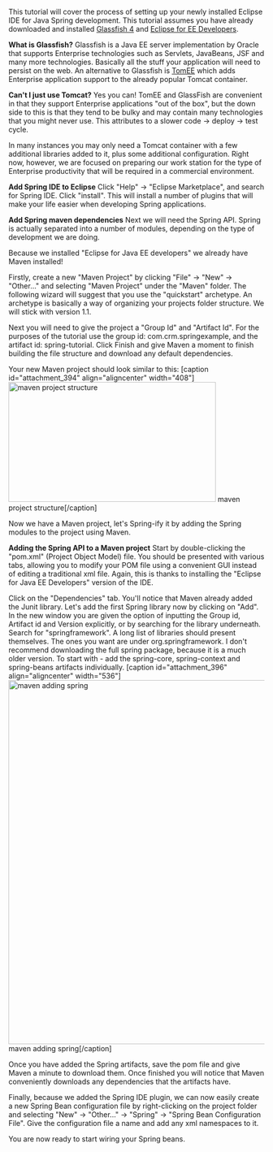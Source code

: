 This tutorial will cover the process of setting up your newly installed Eclipse IDE for Java Spring development. This tutorial assumes you have already downloaded and installed <a href="https://glassfish.java.net/download.html#gfoseTab" target="_blank">Glassfish 4</a> and <a href="https://eclipse.org/downloads/" target="_blank">Eclipse for EE Developers</a>.

<strong>What is Glassfish?</strong>
Glassfish is a Java EE server implementation by Oracle that supports Enterprise technologies such as Servlets, JavaBeans, JSF and many more technologies. Basically all the stuff your application will need to persist on the web. An alternative to Glassfish is <a href="http://tomee.apache.org/tomcat-java-ee.html" target="_blank">TomEE</a> which adds Enterprise application support to the already popular Tomcat container.

<strong>Can't I just use Tomcat?</strong>
Yes you can! TomEE and GlassFish are convenient in that they support Enterprise applications "out of the box", but the down side to this is that they tend to be bulky and may contain many technologies that you might never use. This attributes to a slower code -> deploy -> test cycle. 

In many instances you may only need a Tomcat container with a few additional libraries added to it, plus some additional configuration. Right now, however, we are focused on preparing our work station for the type of Enterprise productivity that will be required in a commercial environment.

<strong>Add Spring IDE to Eclipse</strong>
Click "Help" -> "Eclipse Marketplace", and search for Spring IDE. Click "install". This will install a number of plugins that will make your life easier when developing Spring applications.

<strong>Add Spring maven dependencies</strong>
Next we will need the Spring API. Spring is actually separated into a number of modules, depending on the type of development we are doing.

Because we installed "Eclipse for Java EE developers" we already have Maven installed!

Firstly, create a new "Maven Project" by clicking "File" -> "New" -> "Other..." and selecting "Maven Project" under the "Maven" folder. The following wizard will suggest that you use the "quickstart" archetype. An archetype is basically a way of organizing your projects folder structure. We will stick with version 1.1. 

Next you will need to give the project a "Group Id" and "Artifact Id". For the purposes of the tutorial use the group id: com.crm.springexample, and the artifact id: spring-tutorial. Click Finish and give Maven a moment to finish building the file structure and download any default dependencies.

Your new Maven project should look similar to this:
[caption id="attachment_394" align="aligncenter" width="408"]<a href="http://chrismepham.co.uk/blog/wp-content/uploads/2015/08/maven-project1.png"><img src="http://chrismepham.co.uk/blog/wp-content/uploads/2015/08/maven-project1.png" alt="maven project structure" width="408" height="236" class="size-full wp-image-394" /></a> maven project structure[/caption]

Now we have a Maven project, let's Spring-ify it by adding the Spring modules to the project using Maven.

<strong>Adding the Spring API to a Maven project</strong>
Start by double-clicking the "pom.xml" (Project Object Model) file. You should be presented with various tabs, allowing you to modify your POM file using a convenient GUI instead of editing a traditional xml file. Again, this is thanks to installing the "Eclipse for Java EE Developers" version of the IDE.

Click on the "Dependencies" tab. You'll notice that Maven already added the Junit library. Let's add the first Spring library now by clicking on "Add". In the new window you are given the option of inputting the Group id, Artifact id and Version explicitly, or by searching for the library underneath. Search for "springframework". A long list of libraries should present themselves. The ones you want are under org.springframework. I don't recommend downloading the full spring package, because it is a much older version. To start with - add the spring-core, spring-context and spring-beans artifacts individually.
[caption id="attachment_396" align="aligncenter" width="536"]<a href="http://chrismepham.co.uk/blog/wp-content/uploads/2015/08/maven-adding-spring.png"><img src="http://chrismepham.co.uk/blog/wp-content/uploads/2015/08/maven-adding-spring.png" alt="maven adding spring" width="536" height="717" class="size-full wp-image-396" /></a> maven adding spring[/caption]

Once you have added the Spring artifacts, save the pom file and give Maven a minute to download them. Once finished you will notice that Maven conveniently downloads any dependencies that the artifacts have.

Finally, because we added the Spring IDE plugin, we can now easily create a new Spring Bean configuration file by right-clicking on the project folder and selecting "New" -> "Other..." -> "Spring" -> "Spring Bean Configuration File". Give the configuration file a name and add any xml namespaces to it.

You are now ready to start wiring your Spring beans.
